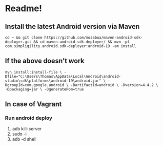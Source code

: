 # Readme!

## Install the latest Android version via Maven

`cd ~ && git clone https://github.com/mosabua/maven-android-sdk-deployer.git && cd maven-android-sdk-deployer/ && mvn -pl com.simpligility.android.sdk-deployer:android-19 -am install`

## If the above doesn't work

`mvn install:install-file \ -Dfile="C:\Users\Thomas\AppData\Local\Android\android-studio\sdk\platforms\android-19\android.jar" \
                    -DgroupId=com.google.android \
                    -DartifactId=android \
                    -Dversion=4.4.2 \
                    -Dpackaging=jar \
                    -DgeneratePom=true `

## In case of Vagrant

### Run android deploy
1. adb kill-server
2. sudo -i
3. adb -d shell